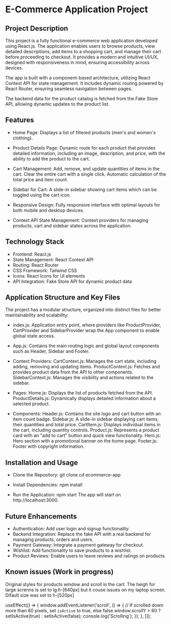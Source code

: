 # E-Commerce Application Project

## Project Description

This project is a fully functional e-commerce web application developed using React.js. The application enables users to browse products, view detailed descriptions, add items to a shopping cart, and manage their cart before proceeding to checkout. It provides a modern and intuitive UI/UX, designed with responsiveness in mind, ensuring accessibility across devices.

The app is built with a component-based architecture, utilizing React Context API for state management. It includes dynamic routing powered by React Router, ensuring seamless navigation between pages.

The backend data for the product catalog is fetched from the Fake Store API, allowing dynamic updates to the product list.

## Features

- Home Page:
  Displays a list of filtered products (men's and women's clothing).

- Product Details Page:
  Dynamic route for each product that provides detailed information, including an image, description, and price, with the ability to add the product to the cart.

- Cart Management:
  Add, remove, and update quantities of items in the cart.
  Clear the entire cart with a single click.
  Automatic calculation of the total price and item count.

- Sidebar for Cart:
  A slide-in sidebar showing cart items which can be toggled using the cart icon.

- Responsive Design:
  Fully responsive interface with optimal layouts for both mobile and desktop devices.

- Context API State Management:
  Context providers for managing products, cart and sidebar states across the application.

## Technology Stack

- Frontend: React.js
- State Management: React Context API
- Routing: React Router
- CSS Framework: Tailwind CSS
- Icons: React Icons for UI elements
- API Integration: Fake Store API for dynamic product data

## Application Structure and Key Files

The project has a modular structure, organized into distinct files for better maintainability and scalability:

- index.js:
  Application entry point, where providers like ProductProvider, CartProvider and SidebarProvider wrap the App component to enable global state access.

- App.js:
  Contains the main routing logic and global layout components such as Header, Sidebar and Footer.

- Context Providers:
  CartContext.js: Manages the cart state, including adding, removing and updating items.
  ProductContext.js: Fetches and provides product data from the API to other components.
  SidebarContext.js: Manages the visibility and actions related to the sidebar.

- Pages:
  Home.js: Displays the list of products fetched from the API.
  ProductDetails.js: Dynamically displays detailed information about a selected product.

- Components:
  Header.js: Contains the site logo and cart button with an item count badge.
  Sidebar.js: A slide-in sidebar displaying cart items, their quantities and total price.
  CartItem.js: Displays individual items in the cart, including quantity controls.
  Product.js: Represents a product card with an "add to cart" button and quick view functionality.
  Hero.js: Hero section with a promotional banner on the home page.
  Footer.js: Footer with copyright information.

## Installation and Usage

- Clone the Repository:
  git clone <repository-url>
  cd ecommerce-app

- Install Dependencies:
  npm install

- Run the Application:
  npm start
  The app will start on http://localhost:3000.

## Future Enhancements

- Authentication:
  Add user login and signup functionality.
- Backend Integration:
  Replace the fake API with a real backend for managing products, orders and users.
- Payment Gateway:
  Integrate a payment gateway for checkout.
- Wishlist:
  Add functionality to save products to a wishlist.
- Product Reviews:
  Enable users to leave reviews and ratings on products.

## Known issues (Work in progress)

Original styles for products window and scroll in the cart. The heigh for large screnns is set to lg:h-[640px] but it couse issues on my laptop screen.
Difault size was set to h-[520px]

useEffect(() => {
window.addEventListener('scroll', () => {
// If scrolled down more than 60 pixels, set `isActive` to true, else false
window.scrollY > 60 ? setIsActive(true) : setIsActive(false);
console.log('Scrolling');
});
}, []);
